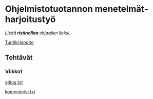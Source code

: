 # Ohjelmistotuotannon menetelmät-harjoitustyö
_Lisää **ristinollaa** ohjaajien iloksi._

[Tuntikirjanpito](/documentation/tuntikirjanpito.md)

## Tehtävät
### Viikko1
[gitlog.txt](/laskarit/viikko1/gitlog.txt)

[komentorivi.txt](/laskarit/viikko1/komentorivi.txt)
